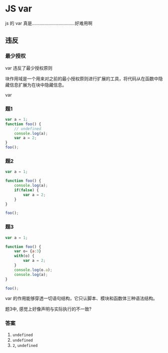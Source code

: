 # JS var

js 的 var 真是..................................好难用啊

## 违反

### 最少授权

var 违反了最少授权原则

块作用域是一个用来对之前的最小授权原则进行扩展的工具，将代码从在函数中隐藏信息扩展为在块中隐藏信息。 

var

### 题1

```js
var a = 1;
function foo() {
    // undefined
    console.log(a);
    var a = 2;
}
foo();
```

### 题2

```js
var a = 1;

function foo() {
    console.log(a);
    if(false) {
        var a = 2;
    }
}

foo();

```

### 题3

```js
var a = 1;

function foo() {
    var o= {a:3}
    with(o) {
        var a = 2;
    }
    console.log(o.a);
    console.log(a);
}

foo();
```

var 的作用能够穿透一切语句结构，它只认脚本、模块和函数体三种语法结构。

题3中, 感觉上好像声明与实际执行的不一致?

### 答案

1. `undefined`
2. `undefined`
3. `2`, `undefined`

